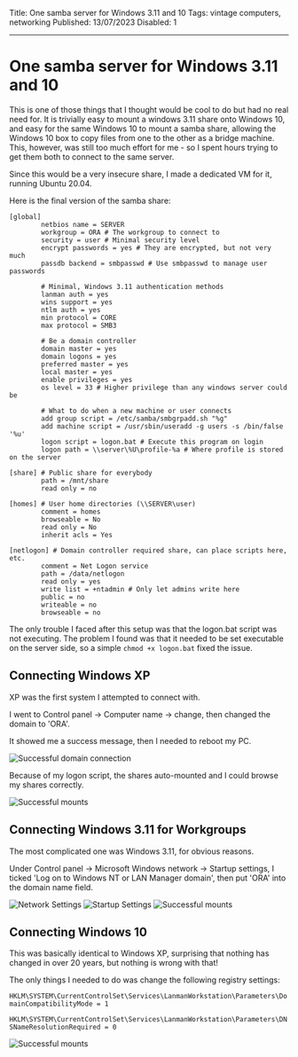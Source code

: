 Title: One samba server for Windows 3.11 and 10
Tags: vintage computers, networking
Published: 13/07/2023
Disabled: 1

---
# One samba server for Windows 3.11 and 10

This is one of those things that I thought would be cool to do but had no real need for. It is trivially easy to mount a windows 3.11 share onto Windows 10, and easy for the same Windows 10 to mount a samba share, allowing the Windows 10 box to copy files from one to the other as a bridge machine. This, however, was still too much effort for me - so I spent hours trying to get them both to connect to the same server.

Since this would be a very insecure share, I made a dedicated VM for it, running Ubuntu 20.04.

Here is the final version of the samba share:

	[global]
			netbios name = SERVER
			workgroup = ORA # The workgroup to connect to
			security = user # Minimal security level
			encrypt passwords = yes # They are encrypted, but not very much
			passdb backend = smbpasswd # Use smbpasswd to manage user passwords

			# Minimal, Windows 3.11 authentication methods
			lanman auth = yes
			wins support = yes
			ntlm auth = yes
			min protocol = CORE
			max protocol = SMB3

			# Be a domain controller
			domain master = yes
			domain logons = yes
			preferred master = yes
			local master = yes
			enable privileges = yes
			os level = 33 # Higher privilege than any windows server could be

			# What to do when a new machine or user connects
			add group script = /etc/samba/smbgrpadd.sh "%g"
			add machine script = /usr/sbin/useradd -g users -s /bin/false '%u'
			logon script = logon.bat # Execute this program on login
			logon path = \\server\%U\profile-%a # Where profile is stored on the server

	[share] # Public share for everybody
			path = /mnt/share
			read only = no

	[homes] # User home directories (\\SERVER\user)
			comment = homes
			browseable = No
			read only = No
			inherit acls = Yes

	[netlogon] # Domain controller required share, can place scripts here, etc.
			comment = Net Logon service
			path = /data/netlogon
			read only = yes
			write list = +ntadmin # Only let admins write here
			public = no
			writeable = no
			browseable = no


The only trouble I faced after this setup was that the logon.bat script was not executing. The problem I found was that it needed to be set executable on the server side, so a simple `chmod +x logon.bat` fixed the issue.

## Connecting Windows XP

XP was the first system I attempted to connect with.

I went to Control panel -> Computer name -> change, then changed the domain to 'ORA'.

It showed me a success message, then I needed to reboot my PC.

![Successful domain connection](/images/vintage_samba/xp_domain_connected.PNG)

Because of my logon script, the shares auto-mounted and I could browse my shares correctly.

![Successful mounts](/images/vintage_samba/xp_shares_connected.PNG)

## Connecting Windows 3.11 for Workgroups

The most complicated one was Windows 3.11, for obvious reasons.

Under Control panel -> Microsoft Windows network -> Startup settings, I ticked 'Log on to Windows NT or LAN Manager domain', then put 'ORA' into the domain name field.

![Network Settings](/images/vintage_samba/31_network_settings.PNG)
![Startup Settings](/images/vintage_samba/31_startup_settings.PNG)
![Successful mounts](/images/vintage_samba/31_shares_connected.PNG)

## Connecting Windows 10

This was basically identical to Windows XP, surprising that nothing has changed in over 20 years, but nothing is wrong with that!

The only things I needed to do was change the following registry settings:

`HKLM\SYSTEM\CurrentControlSet\Services\LanmanWorkstation\Parameters\DomainCompatibilityMode = 1`

`HKLM\SYSTEM\CurrentControlSet\Services\LanmanWorkstation\Parameters\DNSNameResolutionRequired = 0`

![Successful mounts](/images/vintage_samba/10_shares_connected.PNG)
